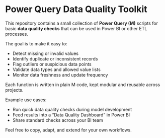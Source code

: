 # Power Query Data Quality Toolkit

This repository contains a small collection of **Power Query (M)** scripts for basic **data quality checks** that can be used in Power BI or other ETL processes.

The goal is to make it easy to:
- Detect missing or invalid values  
- Identify duplicate or inconsistent records  
- Flag outliers or suspicious data points  
- Validate data types and allowed value lists  
- Monitor data freshness and update frequency  

Each function is written in plain M code, kept modular and reusable across projects.

Example use cases:
- Run quick data quality checks during model development  
- Feed results into a “Data Quality Dashboard” in Power BI  
- Share standard checks across your BI team  

Feel free to copy, adapt, and extend for your own workflows.
